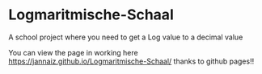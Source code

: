 # Logmaritmische-Schaal
A school project where you need to get a Log value to a decimal value

You can view the page in working here 
https://jannaiz.github.io/Logmaritmische-Schaal/
thanks to github pages!!
